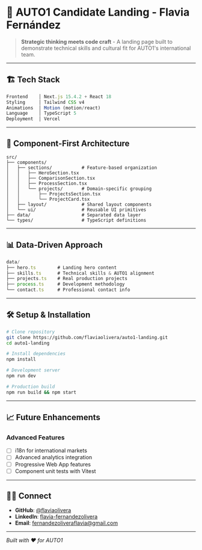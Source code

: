 # 🚗 AUTO1 Candidate Landing - Flavia Fernández

> **Strategic thinking meets code craft** - A landing page built to demonstrate technical skills and cultural fit for AUTO1's international team.

---

## 🏗️ **Tech Stack**
```typescript
Frontend    │ Next.js 15.4.2 + React 18
Styling     │ Tailwind CSS v4
Animations  │ Motion (motion/react)
Language    │ TypeScript 5
Deployment  │ Vercel
```

---

## 🎯 **Component-First Architecture**
```
src/
├── components/
│   ├── sections/           # Feature-based organization
│   │   ├── HeroSection.tsx
│   │   ├── ComparisonSection.tsx
│   │   ├── ProcessSection.tsx
│   │   └── projects/       # Domain-specific grouping
│   │       ├── ProjectsSection.tsx
│   │       └── ProjectCard.tsx
│   ├── layout/             # Shared layout components
│   └── ui/                 # Reusable UI primitives
├── data/                   # Separated data layer
└── types/                  # TypeScript definitions
```

---

## 📊 **Data-Driven Approach**
```typescript
data/
├── hero.ts        # Landing hero content
├── skills.ts      # Technical skills & AUTO1 alignment  
├── projects.ts    # Real production projects
├── process.ts     # Development methodology
└── contact.ts     # Professional contact info
```

---

## 🛠️ **Setup & Installation**

```bash
# Clone repository
git clone https://github.com/flaviaolivera/auto1-landing.git
cd auto1-landing

# Install dependencies
npm install

# Development server
npm run dev

# Production build
npm run build && npm start
```

---

## 📈 **Future Enhancements**

### **Advanced Features**  
- [ ] i18n for international markets
- [ ] Advanced analytics integration
- [ ] Progressive Web App features
- [ ] Component unit tests with Vitest

---

## 👩‍💻 **Connect**
- **GitHub**: [@flaviaolivera](https://github.com/flaviaolivera)
- **LinkedIn**: [flavia-fernandezolivera](https://linkedin.com/in/flavia-fernandezolivera)
- **Email**: fernandezoliveraflavia@gmail.com

---

*Built with ❤️ for AUTO1*